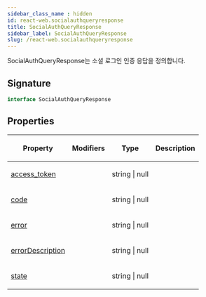 ```yaml
---
sidebar_class_name : hidden
id: react-web.socialauthqueryresponse
title: SocialAuthQueryResponse
sidebar_label: SocialAuthQueryResponse
slug: /react-web.socialauthqueryresponse
---
```






SocialAuthQueryResponse는 소셜 로그인 인증 응답을 정의합니다.

## Signature

```typescript
interface SocialAuthQueryResponse 
```

## Properties

<table><thead><tr><th>

Property


</th><th>

Modifiers


</th><th>

Type


</th><th>

Description


</th></tr></thead>
<tbody><tr><td>

[access_token](./react-web.socialauthqueryresponse.access_token)


</td><td>


</td><td>

string \| null


</td><td>


</td></tr>
<tr><td>

[code](./react-web.socialauthqueryresponse.code)


</td><td>


</td><td>

string \| null


</td><td>


</td></tr>
<tr><td>

[error](./react-web.socialauthqueryresponse.error)


</td><td>


</td><td>

string \| null


</td><td>


</td></tr>
<tr><td>

[errorDescription](./react-web.socialauthqueryresponse.errordescription)


</td><td>


</td><td>

string \| null


</td><td>


</td></tr>
<tr><td>

[state](./react-web.socialauthqueryresponse.state)


</td><td>


</td><td>

string \| null


</td><td>


</td></tr>
</tbody></table>
